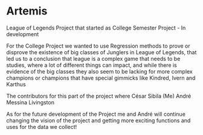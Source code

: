 # Artemis
League of Legends Project that started as College Semester Project - In development

For the College Project we wanted to use Regression methods to prove or disprove the existence of big classes of Junglers in League of Legends, that led us to a conclusion that league is a complex game that needs to be studies, where a lot of different things can impact, and while there is evidence of the big classes they also seem to be lacking for more complex champions or champions that have special gimmicks like Kindred, Ivern and Karthus

The contributors for this part of the project where
César Sibila (Me)
André Messina Livingston

As for the future development of the Project me and André will continue changing the vision of the project and getting more exciting functions and uses for the data we collect!
